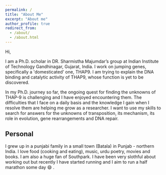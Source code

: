 ```yaml
---
permalink: /
title: "About Me"
excerpt: "About me"
author_profile: true
redirect_from: 
  - /about/
  - /about.html
---
```


Hi, 

I am a Ph.D. scholar in DR. Sharmistha Majumdar’s group at Indian Institute of Technology Gandhinagar, Gujarat, India. I work on jumping genes, specifically a 'domesticated' one, THAP9. I am trying to explain the DNA binding and catalytic activity of THAP9, whose function is yet to be discovered.

In my Ph.D. journey so far, the ongoing quest for finding the unknowns of THAP-9 is challenging and I have enjoyed encountering them. The difficulties that I face on a daily basis and the knowledge I gain when I resolve them  are helping  me grow as a researcher. I want to use my skills to search for answers for the unknowns of transposition, its mechanism, its role in evolution, gene rearrangements and DNA repair.

## Personal 

I grew up in a punjabi family in a small town (Batala) in Punjab - northern India. I love food (cooking and eating), music, urdu poetry, movies and books. I am also a huge fan of Southpark. I have been very slothful about working out but recently I have started running and I aim to run a half marathon some day :smile: . 

